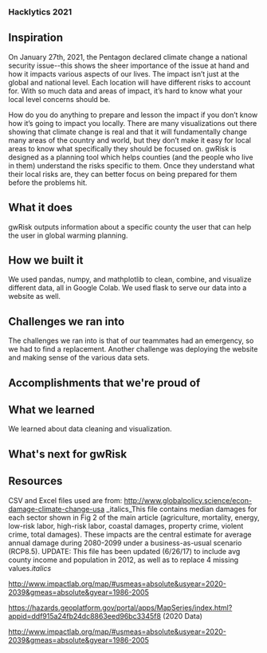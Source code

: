 ### Hacklytics 2021

## Inspiration
On January 27th, 2021, the Pentagon declared climate change a national security issue--this shows the sheer importance of the issue at hand and how it impacts various aspects of our lives.
The impact isn’t just at the global and national level. Each location will have different risks to account for.
With so much data and areas of impact, it’s hard to know what your local level concerns should be.

How do you do anything to prepare and lesson the impact if you don’t know how it’s going to impact you locally. There are many visualizations out there showing that climate change is real and that it will fundamentally change many areas of the country and world, but they don’t make it easy for local areas to know what specifically they should be focused on. gwRisk is designed as a planning tool which helps counties (and the people who live in them) understand the risks specific to them. Once they understand what their local risks are, they can better focus on being prepared for them before the problems hit.

## What it does
gwRisk outputs information about a specific county the user that can help the user in global warming planning.
## How we built it
We used pandas, numpy, and mathplotlib to clean, combine, and visualize different data, all in Google Colab. We used flask to serve our data into a website as well.
## Challenges we ran into
The challenges we ran into is that of our teammates had an emergency, so we had to find a replacement. Another challenge was deploying the website and making sense of the various data sets.
## Accomplishments that we're proud of

## What we learned
We learned about data cleaning and visualization.
## What's next for gwRisk

## Resources
CSV and Excel files used are from:
http://www.globalpolicy.science/econ-damage-climate-change-usa
_italics_This file contains median damages for each sector shown in Fig 2 of the main article (agriculture, mortality, energy, low-risk labor, high-risk labor, coastal damages, property crime, violent crime, total damages).  These impacts are the central estimate for average annual damage during 2080-2099 under a business-as-usual scenario (RCP8.5). UPDATE: This file has been updated (6/26/17) to include avg county income and population in 2012, as well as to replace 4 missing values._italics_

http://www.impactlab.org/map/#usmeas=absolute&usyear=2020-2039&gmeas=absolute&gyear=1986-2005

https://hazards.geoplatform.gov/portal/apps/MapSeries/index.html?appid=ddf915a24fb24dc8863eed96bc3345f8 (2020 Data)

http://www.impactlab.org/map/#usmeas=absolute&usyear=2020-2039&gmeas=absolute&gyear=1986-2005
